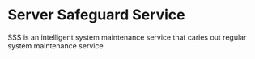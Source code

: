 # Server Safeguard Service
<p> SSS is an intelligent system maintenance service that caries out regular system maintenance service</p>

